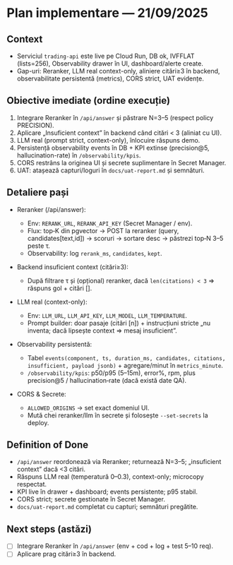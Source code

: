 # Plan implementare — 21/09/2025

## Context
- Serviciul `trading-api` este live pe Cloud Run, DB ok, IVFFLAT (lists=256), Observability drawer în UI, dashboard/alerte create.
- Gap-uri: Reranker, LLM real context-only, aliniere citări≥3 în backend, observabilitate persistentă (metrics), CORS strict, UAT evidențe.

## Obiective imediate (ordine execuție)
1) Integrare Reranker în `/api/answer` și păstrare N=3–5 (respect policy PRECISION).
2) Aplicare „Insuficient context” în backend când citări < 3 (aliniat cu UI).
3) LLM real (prompt strict, context-only), înlocuire răspuns demo.
4) Persistență observability events în DB + KPI extinse (precision@5, hallucination-rate) în `/observability/kpis`.
5) CORS restrâns la originea UI și secrete suplimentare în Secret Manager.
6) UAT: atașează capturi/loguri în `docs/uat-report.md` și semnături.

## Detaliere pași
- Reranker (/api/answer):
  - Env: `RERANK_URL`, `RERANK_API_KEY` (Secret Manager / env).
  - Flux: top‑K din pgvector → POST la reranker (query, candidates[text,id]) → scoruri → sortare desc → păstrezi top‑N 3–5 peste τ.
  - Observability: log `rerank_ms`, `candidates`, `kept`.

- Backend insuficient context (citări≥3):
  - După filtrare τ și (opțional) reranker, dacă `len(citations) < 3` ⇒ răspuns gol + citări [].

- LLM real (context-only):
  - Env: `LLM_URL`, `LLM_API_KEY`, `LLM_MODEL`, `LLM_TEMPERATURE`.
  - Prompt builder: doar pasaje (citări [n]) + instrucțiuni stricte „nu inventa; dacă lipsește context ⇒ mesaj insuficient”.

- Observability persistentă:
  - Tabel `events(component, ts, duration_ms, candidates, citations, insufficient, payload jsonb)` + agregare/minut în `metrics_minute`.
  - `/observability/kpis`: p50/p95 (5–15m), error%, rpm, plus precision@5 / hallucination‑rate (dacă există date QA).

- CORS & Secrete:
  - `ALLOWED_ORIGINS` → set exact domeniul UI.
  - Mută chei reranker/llm în secrete și folosește `--set-secrets` la deploy.

## Definition of Done
- `/api/answer` reordonează via Reranker; returnează N=3–5; „insuficient context” dacă <3 citări.
- Răspuns LLM real (temperatură 0–0.3), context-only; microcopy respectat.
- KPI live în drawer + dashboard; events persistente; p95 stabil.
- CORS strict; secrete gestionate în Secret Manager.
- `docs/uat-report.md` completat cu capturi; semnături pregătite.

## Next steps (astăzi)
- [ ] Integrare Reranker în `/api/answer` (env + cod + log + test 5–10 req).
- [ ] Aplicare prag citări≥3 în backend.
